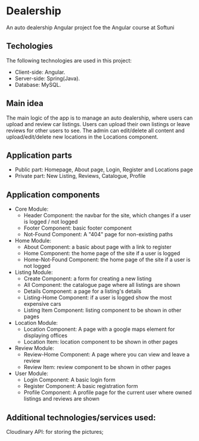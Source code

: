# Dealership

An auto dealership Angular project foe the Angular course at Softuni

## Techologies

The following technologies are used in this project:

- Client-side: Angular.
- Server-side: Spring(Java).
- Database: MySQL.

## Main idea

The main logic of the app is to manage an auto dealership, where users can upload and review car listings.
Users can upload their own listings or leave reviews for other users to see. The admin can edit/delete all content and upload/edit/delete new locations in the Locations component.

## Application parts

- Public part: Homepage, About page, Login, Register and Locations page
- Private part: New Listing, Reviews, Catalogue, Profile

## Application components

 - Core Module:
   - Header Component: the navbar for the site, which changes if a user is logged / not logged
   - Footer Component: basic footer component
   - Not-Found Component: A "404" page for non-existing paths
 - Home Module:
    - About Component: a basic about page with a link to register
    - Home Component: the home page of the site if a user is logged
    - Home-Not-Found Component: the home page of the site if a user is not logged
 - Listing Module:
   - Create Component: a form for creating a new listing
   - All Component: the catalogue page where all listings are shown
   - Details Component: a page for a listing's details
   - Listing-Home Component: if a user is logged show the most expensive cars
   - Listing Item Component: listing component to be shown in other pages
 - Location Module:
   - Location Component: A page with a google maps element for displaying offices
   - Location Item: location component to be shown in other pages
 - Review Module:
   - Review-Home Component: A page where you can view and leave a review
   - Review Item: review component to be shown in other pages
 - User Module:
   - Login Component: A basic login form
   - Register Component: A basic registration form
   - Profile Component: A profile page for the current user where owned listings and reviews are shown

## Additional technologies/services used:

Cloudinary API: for storing the pictures;
